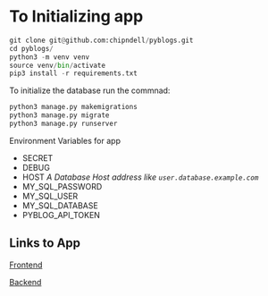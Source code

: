 # To Initializing app

``` python
git clone git@github.com:chipndell/pyblogs.git
cd pyblogs/
python3 -m venv venv
source venv/bin/activate
pip3 install -r requirements.txt
```

To initialize the database run the commnad:

``` python
python3 manage.py makemigrations
python3 manage.py migrate
python3 manage.py runserver
```

Environment Variables for app

- SECRET
- DEBUG
- HOST _A Database Host address like `user.database.example.com`_
- MY_SQL_PASSWORD
- MY_SQL_USER
- MY_SQL_DATABASE
- PYBLOG_API_TOKEN

## Links to App

[Frontend](https://databox-frontend.s3.amazonaws.com/index.html#/)

[Backend](https://mb9.pythonanywhere.com/)
